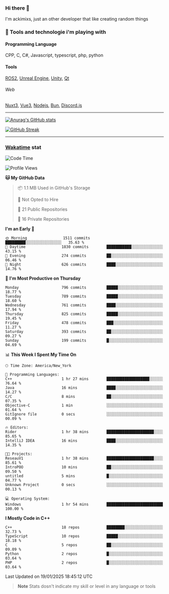 ### Hi there 👋

I'm ackimixs, just an other developer that like creating random things

### 🧰 Tools and technologie i'm playing with

#### Programming Language
CPP, C, C#, Javascript, typescript, php, python

#### Tools
[ROS2](https://ros.org/), [Unreal Engine](https://www.unrealengine.com), [Unity](https://unity.com/), [Qt](https://www.qt.io/)

###### Web
[Nuxt3](https://nuxt.com/), [Vue3](https://vuejs.org/), [Nodejs](https://nodejs.org), [Bun](https://bun.sh/), [Discord.js](https://discord.js.org/)

---

[![Anurag's GitHub stats](https://github-readme-stats.vercel.app/api?username=ackimixs&show_icons=true&theme=github_dark&count_private=true)](https://github.com/anuraghazra/github-readme-stats)

[![GitHub Streak](https://github-readme-streak-stats.herokuapp.com?user=Ackimixs&theme=github-dark-blue&date_format=j%20M%5B%20Y%5D&mode=weekly)](https://git.io/streak-stats)

---
 
 ### [Wakatime](https://wakatime.com/) stat

<!--START_SECTION:waka-->
![Code Time](http://img.shields.io/badge/Code%20Time-1%2C394%20hrs%2040%20mins-blue)

![Profile Views](http://img.shields.io/badge/Profile%20Views-0-blue)

**🐱 My GitHub Data** 

> 📦 1.1 MB Used in GitHub's Storage 
 > 
> 🚫 Not Opted to Hire
 > 
> 📜 21 Public Repositories 
 > 
> 🔑 16 Private Repositories 
 > 
**I'm an Early 🐤** 

```text
🌞 Morning                1511 commits        █████████░░░░░░░░░░░░░░░░   35.63 % 
🌆 Daytime                1830 commits        ███████████░░░░░░░░░░░░░░   43.15 % 
🌃 Evening                274 commits         ██░░░░░░░░░░░░░░░░░░░░░░░   06.46 % 
🌙 Night                  626 commits         ████░░░░░░░░░░░░░░░░░░░░░   14.76 % 
```
📅 **I'm Most Productive on Thursday** 

```text
Monday                   796 commits         █████░░░░░░░░░░░░░░░░░░░░   18.77 % 
Tuesday                  789 commits         █████░░░░░░░░░░░░░░░░░░░░   18.60 % 
Wednesday                761 commits         ████░░░░░░░░░░░░░░░░░░░░░   17.94 % 
Thursday                 825 commits         █████░░░░░░░░░░░░░░░░░░░░   19.45 % 
Friday                   478 commits         ███░░░░░░░░░░░░░░░░░░░░░░   11.27 % 
Saturday                 393 commits         ██░░░░░░░░░░░░░░░░░░░░░░░   09.27 % 
Sunday                   199 commits         █░░░░░░░░░░░░░░░░░░░░░░░░   04.69 % 
```


📊 **This Week I Spent My Time On** 

```text
🕑︎ Time Zone: America/New_York

💬 Programming Languages: 
C++                      1 hr 27 mins        ███████████████████░░░░░░   76.64 % 
Java                     16 mins             ████░░░░░░░░░░░░░░░░░░░░░   14.27 % 
C/C                      8 mins              ██░░░░░░░░░░░░░░░░░░░░░░░   07.35 % 
Objective-C              1 min               ░░░░░░░░░░░░░░░░░░░░░░░░░   01.64 % 
GitIgnore file           0 secs              ░░░░░░░░░░░░░░░░░░░░░░░░░   00.09 % 

🔥 Editors: 
Rider                    1 hr 38 mins        █████████████████████░░░░   85.65 % 
IntelliJ IDEA            16 mins             ████░░░░░░░░░░░░░░░░░░░░░   14.35 % 

🐱‍💻 Projects: 
ReseauV1                 1 hr 38 mins        █████████████████████░░░░   85.61 % 
IntroPOO                 10 mins             ██░░░░░░░░░░░░░░░░░░░░░░░   09.50 % 
untitled                 5 mins              █░░░░░░░░░░░░░░░░░░░░░░░░   04.77 % 
Unknown Project          0 secs              ░░░░░░░░░░░░░░░░░░░░░░░░░   00.13 % 

💻 Operating System: 
Windows                  1 hr 54 mins        █████████████████████████   100.00 % 
```

**I Mostly Code in C++** 

```text
C++                      18 repos            ████████░░░░░░░░░░░░░░░░░   32.73 % 
TypeScript               10 repos            █████░░░░░░░░░░░░░░░░░░░░   18.18 % 
C                        5 repos             ██░░░░░░░░░░░░░░░░░░░░░░░   09.09 % 
Python                   2 repos             █░░░░░░░░░░░░░░░░░░░░░░░░   03.64 % 
PHP                      2 repos             █░░░░░░░░░░░░░░░░░░░░░░░░   03.64 % 
```




 Last Updated on 19/01/2025 18:45:12 UTC
<!--END_SECTION:waka-->

> **Note**
> Stats dosn't indicate my skill or level in any language or tools
